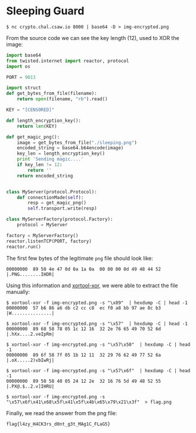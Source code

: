 # Sleeping Guard

```
$ nc crypto.chal.csaw.io 8000 | base64 -D > img-encrypted.png
```

From the source code we can see the key length (12), used to XOR the image:

```python
import base64
from twisted.internet import reactor, protocol
import os

PORT = 9013

import struct
def get_bytes_from_file(filename):
    return open(filename, "rb").read()

KEY = "[CENSORED]"

def length_encryption_key():
    return len(KEY)

def get_magic_png():
    image = get_bytes_from_file("./sleeping.png")
    encoded_string = base64.b64encode(image)
    key_len = length_encryption_key()
    print 'Sending magic....'
    if key_len != 12:
        return ''
    return encoded_string


class MyServer(protocol.Protocol):
    def connectionMade(self):
        resp = get_magic_png()
        self.transport.write(resp)

class MyServerFactory(protocol.Factory):
    protocol = MyServer

factory = MyServerFactory()
reactor.listenTCP(PORT, factory)
reactor.run()
```

The first few bytes of the legitimate `png` file should look like:

```
00000000  89 50 4e 47 0d 0a 1a 0a  00 00 00 0d 49 48 44 52  |.PNG........IHDR|
```

Using this information and [xortool-xor](https://github.com/hellman/xortool), 
we were able to extract the file manually:

```
$ xortool-xor -f img-encrypted.png -s "\x89"  | hexdump -C | head -1
00000000  57 b6 86 a6 db c2 cc c8  ec f0 a8 bb 97 ae 8c b3  |W...............|

$ xortool-xor -f img-encrypted.png -s "\x57"  | hexdump -C | head -1
00000000  89 68 58 78 05 1c 12 16  32 2e 76 65 49 70 52 6d  |.hXx....2.veIpRm|

$ xortool-xor -f img-encrypted.png -s "\x57\x50"  | hexdump -C | head -1
00000000  89 6f 58 7f 05 1b 12 11  32 29 76 62 49 77 52 6a  |.oX.....2)vbIwRj|

$ xortool-xor -f img-encrypted.png -s "\x57\x6f"  | hexdump -C | head -1
00000000  89 50 58 40 05 24 12 2e  32 16 76 5d 49 48 52 55  |.PX@.$..2.v]IHRU|
```

```
$ xortool-xor -f img-encrypted.png -s "\x57\x6f\x41\x68\x5f\x41\x5f\x4b\x65\x79\x21\x3f"  > flag.png
```

Finally, we read the answer from the png file:

```
flag{l4zy_H4CK3rs_d0nt_g3t_MAg1C_FLaG5}
```
